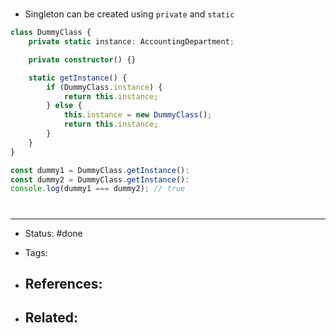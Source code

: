 # 
- Singleton can be created using `private` and `static`

```ts
class DummyClass {
    private static instance: AccountingDepartment;

    private constructor() {}

    static getInstance() {
        if (DummyClass.instance) {
            return this.instance;
        } else {
            this.instance = new DummyClass();
            return this.instance;
        }
    }
}

const dummy1 = DummyClass.getInstance():
const dummy2 = DummyClass.getInstance():
console.log(dummy1 === dummy2); // true

```




# 

---
- Status: #done

- Tags: 

- References:
	- 

- Related:
	- 
